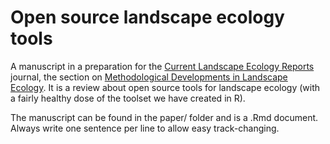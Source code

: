 # Open source landscape ecology tools

A manuscript in a preparation for the [Current Landscape Ecology Reports](https://www.springer.com/journal/40823) journal, the section on [Methodological Developments in Landscape Ecology]( https://link.springer.com/journal/40823/topicalCollection/AC_2a02c55cb66acabe5a7301b9bd93b3a5/page/1).
It is a review about open source tools for landscape ecology (with a fairly healthy dose of the toolset we have created in R).

The manuscript can be found in the paper/ folder and is a .Rmd document. Always write one sentence per line to allow easy track-changing.
